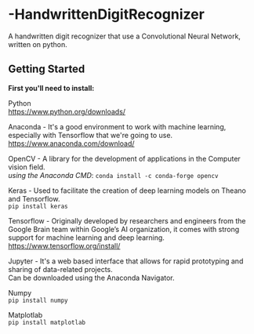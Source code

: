 # -HandwrittenDigitRecognizer
A handwritten digit recognizer that use a Convolutional Neural Network, written on python.

## Getting Started
**First you'll need to install:**

Python  
https://www.python.org/downloads/

Anaconda - It's a good environment to work with machine learning, especially with Tensorflow that we're going to use.  
https://www.anaconda.com/download/

OpenCV - A library for the development of applications in the Computer vision field.  
*using the Anaconda CMD*: `conda install -c conda-forge opencv`

Keras - Used to facilitate the creation of deep learning models on Theano and Tensorflow.  
`pip install keras`

Tensorflow - Originally developed by researchers and engineers from the Google Brain team within Google’s AI organization, it comes with strong support for machine learning and deep learning.  
https://www.tensorflow.org/install/

Jupyter - It's a web based interface that allows for rapid prototyping and sharing of data-related projects.  
Can be downloaded using the Anaconda Navigator.

Numpy  
`pip install numpy`

Matplotlab  
`pip install matplotlab`

